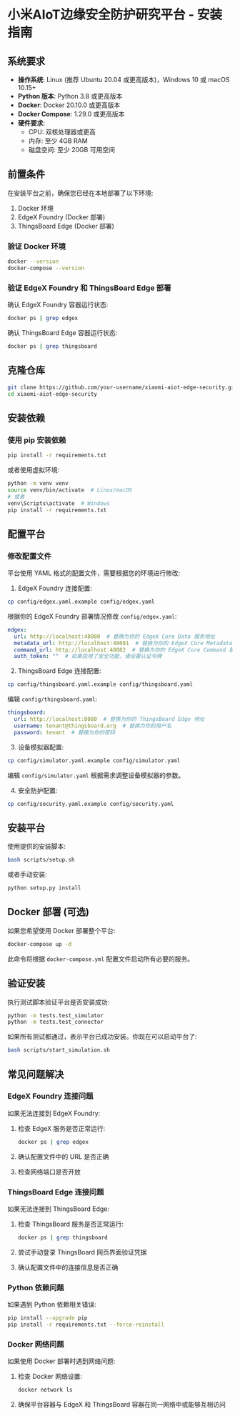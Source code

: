 # 小米AIoT边缘安全防护研究平台 - 安装指南

## 系统要求

- **操作系统**: Linux (推荐 Ubuntu 20.04 或更高版本)，Windows 10 或 macOS 10.15+
- **Python 版本**: Python 3.8 或更高版本
- **Docker**: Docker 20.10.0 或更高版本
- **Docker Compose**: 1.29.0 或更高版本
- **硬件要求**:
  - CPU: 双核处理器或更高
  - 内存: 至少 4GB RAM
  - 磁盘空间: 至少 20GB 可用空间

## 前置条件

在安装平台之前，确保您已经在本地部署了以下环境:

1. Docker 环境
2. EdgeX Foundry (Docker 部署)
3. ThingsBoard Edge (Docker 部署)

### 验证 Docker 环境

```bash
docker --version
docker-compose --version
```

### 验证 EdgeX Foundry 和 ThingsBoard Edge 部署

确认 EdgeX Foundry 容器运行状态:

```bash
docker ps | grep edgex
```

确认 ThingsBoard Edge 容器运行状态:

```bash
docker ps | grep thingsboard
```

## 克隆仓库

```bash
git clone https://github.com/your-username/xiaomi-aiot-edge-security.git
cd xiaomi-aiot-edge-security
```

## 安装依赖

### 使用 pip 安装依赖

```bash
pip install -r requirements.txt
```

或者使用虚拟环境:

```bash
python -m venv venv
source venv/bin/activate  # Linux/macOS
# 或者
venv\Scripts\activate  # Windows
pip install -r requirements.txt
```

## 配置平台

### 修改配置文件

平台使用 YAML 格式的配置文件，需要根据您的环境进行修改:

1. EdgeX Foundry 连接配置:

```bash
cp config/edgex.yaml.example config/edgex.yaml
```

根据你的 EdgeX Foundry 部署情况修改 `config/edgex.yaml`:

```yaml
edgex:
  url: http://localhost:48080  # 替换为你的 EdgeX Core Data 服务地址
  metadata_url: http://localhost:48081  # 替换为你的 EdgeX Core Metadata 服务地址
  command_url: http://localhost:48082  # 替换为你的 EdgeX Core Command 服务地址
  auth_token: ""  # 如果启用了安全功能，请设置认证令牌
```

2. ThingsBoard Edge 连接配置:

```bash
cp config/thingsboard.yaml.example config/thingsboard.yaml
```

编辑 `config/thingsboard.yaml`:

```yaml
thingsboard:
  url: http://localhost:8080  # 替换为你的 ThingsBoard Edge 地址
  username: tenant@thingsboard.org  # 替换为你的用户名
  password: tenant  # 替换为你的密码
```

3. 设备模拟器配置:

```bash
cp config/simulator.yaml.example config/simulator.yaml
```

编辑 `config/simulator.yaml` 根据需求调整设备模拟器的参数。

4. 安全防护配置:

```bash
cp config/security.yaml.example config/security.yaml
```

## 安装平台

使用提供的安装脚本:

```bash
bash scripts/setup.sh
```

或者手动安装:

```bash
python setup.py install
```

## Docker 部署 (可选)

如果您希望使用 Docker 部署整个平台:

```bash
docker-compose up -d
```

此命令将根据 `docker-compose.yml` 配置文件启动所有必要的服务。

## 验证安装

执行测试脚本验证平台是否安装成功:

```bash
python -m tests.test_simulator
python -m tests.test_connector
```

如果所有测试都通过，表示平台已成功安装。你现在可以启动平台了:

```bash
bash scripts/start_simulation.sh
```

## 常见问题解决

### EdgeX Foundry 连接问题

如果无法连接到 EdgeX Foundry:

1. 检查 EdgeX 服务是否正常运行:
   ```bash
   docker ps | grep edgex
   ```

2. 确认配置文件中的 URL 是否正确
3. 检查网络端口是否开放

### ThingsBoard Edge 连接问题

如果无法连接到 ThingsBoard Edge:

1. 检查 ThingsBoard 服务是否正常运行:
   ```bash
   docker ps | grep thingsboard
   ```

2. 尝试手动登录 ThingsBoard 网页界面验证凭据
3. 确认配置文件中的连接信息是否正确

### Python 依赖问题

如果遇到 Python 依赖相关错误:

```bash
pip install --upgrade pip
pip install -r requirements.txt --force-reinstall
```

### Docker 网络问题

如果使用 Docker 部署时遇到网络问题:

1. 检查 Docker 网络设置:
   ```bash
   docker network ls
   ```

2. 确保平台容器与 EdgeX 和 ThingsBoard 容器在同一网络中或能够互相访问